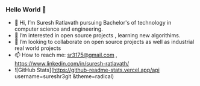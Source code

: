 ### Hello World 👋



- 👋 Hi, I’m Suresh Ratlavath pursuing Bachelor's of technology in computer science and engineering.
- 🌱 I’m interested in open source projects , learning new algorithims.
- 👯 I’m looking to collaborate on open source projects as well as industrial real world projects
- 📫 How to reach me: sr3175@gmail.com , https://www.linkedin.com/in/suresh-ratlavath/
- ![GitHub Stats](https://github-readme-stats.vercel.app/api username=sureshr3git &theme=radical)


